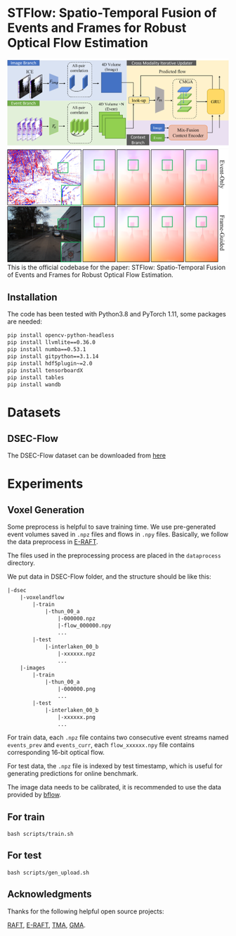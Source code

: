 # STFlow: Spatio-Temporal Fusion of Events and Frames for Robust Optical Flow Estimation


![](./img/figure2.png)
![](./img/figure1.png)
This is the official codebase for the paper: STFlow: Spatio-Temporal Fusion of Events and Frames for Robust Optical Flow Estimation.

## Installation
The code has been tested with Python3.8 and PyTorch 1.11, some packages are needed:
```
pip install opencv-python-headless
pip install llvmlite==0.36.0
pip install numba==0.53.1
pip install gitpython==3.1.14
pip install hdf5plugin~=2.0
pip install tensorboardX 
pip install tables
pip install wandb
```

# Datasets
## DSEC-Flow
The DSEC-Flow dataset can be downloaded from [here](https://dsec.ifi.uzh.ch/dsec-datasets/download/)


# Experiments

## Voxel Generation
Some preprocess is helpful to save training time. We use pre-generated event volumes saved in `.npz` files and flows in `.npy` files. Basically, we follow the data preprocess in [E-RAFT](https://github.com/uzh-rpg/E-RAFT).

The files used in the preprocessing process are placed in the `dataprocess` directory.

We put data in DSEC-Flow folder, and the structure should be like this:
```
|-dsec
    |-voxelandflow
        |-train
            |-thun_00_a
                |-000000.npz
                |-flow_000000.npy
                ...
        |-test
            |-interlaken_00_b
                |-xxxxxx.npz
                ...
    |-images
        |-train
            |-thun_00_a
                |-000000.png
                ...
        |-test
            |-interlaken_00_b
                |-xxxxxx.png
                ...
```

For train data, each `.npz` file contains two consecutive event streams named `events_prev` and `events_curr`, each `flow_xxxxxx.npy` file contains corresponding 16-bit optical flow.

For test data, the `.npz` file is indexed by test timestamp, which is useful for generating predictions for online benchmark.

The image data needs to be calibrated, it is recommended to use the data provided by [bflow](https://github.com/uzh-rpg/bflow).

## For train
```
bash scripts/train.sh
```

## For test
```
bash scripts/gen_upload.sh
```
## Acknowledgments
Thanks for the following helpful open source projects: 

[RAFT](https://github.com/princeton-vl/RAFT), 
[E-RAFT](https://github.com/uzh-rpg/E-RAFT),
[TMA](https://github.com/ispc-lab/TMA),
[GMA](https://github.com/zacjiang/GMA).
